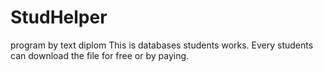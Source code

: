 # StudHelper
program by text diplom
This is databases students works. Every students can download the file for free or by paying.
